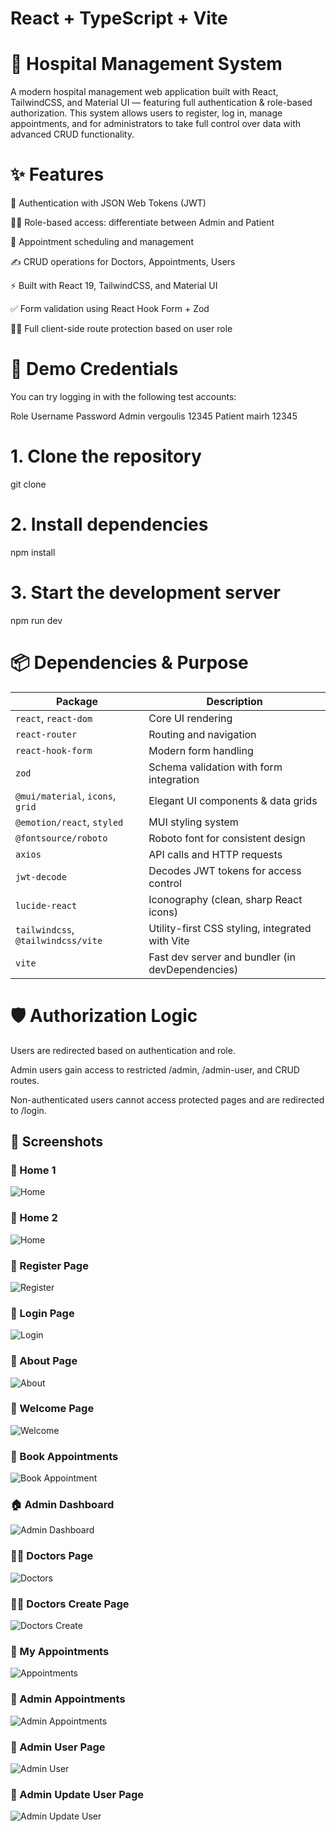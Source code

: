 # React + TypeScript + Vite

# 🏥 Hospital Management System
A modern hospital management web application built with React, TailwindCSS, and Material UI — featuring full authentication & role-based authorization. This system allows users to register, log in, manage appointments, and for administrators to take full control over data with advanced CRUD functionality.


# ✨ Features
🔐 Authentication with JSON Web Tokens (JWT)

🧑‍⚕️ Role-based access: differentiate between Admin and Patient

📅 Appointment scheduling and management

✍️ CRUD operations for Doctors, Appointments, Users

⚡ Built with React 19, TailwindCSS, and Material UI

✅ Form validation using React Hook Form + Zod

👮‍♂️ Full client-side route protection based on user role

# 🧪 Demo Credentials
You can try logging in with the following test accounts:

Role	Username	Password
Admin	vergoulis	12345
Patient	mairh	12345


# 1. Clone the repository
git clone 

# 2. Install dependencies
npm install

# 3. Start the development server
npm run dev


# 📦 Dependencies & Purpose

| Package                           | Description                                         |
|-----------------------------------|-----------------------------------------------------|
| `react`, `react-dom`              | Core UI rendering                                   |
| `react-router`                    | Routing and navigation                              |
| `react-hook-form`                 | Modern form handling                                |
| `zod`                             | Schema validation with form integration             |
| `@mui/material`, `icons`, `grid` | Elegant UI components & data grids                  |
| `@emotion/react`, `styled`       | MUI styling system                                  |
| `@fontsource/roboto`             | Roboto font for consistent design                   |
| `axios`                           | API calls and HTTP requests                         |
| `jwt-decode`                      | Decodes JWT tokens for access control               |
| `lucide-react`                    | Iconography (clean, sharp React icons)              |
| `tailwindcss`, `@tailwindcss/vite`| Utility-first CSS styling, integrated with Vite     |
| `vite`                            | Fast dev server and bundler (in devDependencies)    |


# 🛡️ Authorization Logic
Users are redirected based on authentication and role.

Admin users gain access to restricted /admin, /admin-user, and CRUD routes.

Non-authenticated users cannot access protected pages and are redirected to /login.



## 📸 Screenshots

### 🔐 Home 1
![Home](public/screenshots/home-1.png)

### 🔐 Home 2
![Home](public/screenshots/home-2.png)

### 🔐 Register Page
![Register](public/screenshots/register.png)

### 🔐 Login Page
![Login](public/screenshots/login.png)

### 🔐 About Page
![About](public/screenshots/about.png)

### 🔐 Welcome Page
![Welcome](public/screenshots/welcome.png)

### 📅 Book Appointments
![Book Appointment](public/screenshots/bookAppointment.png)

### 🏠 Admin Dashboard
![Admin Dashboard](public/screenshots/adminDashboard.png)

### 🧑‍⚕️ Doctors Page
![Doctors](public/screenshots/adminDoctors.png)

### 🧑‍⚕️ Doctors Create Page
![Doctors Create](public/screenshots/createDoctor.png)

### 📅 My Appointments
![Appointments](public/screenshots/myAppointments.png)

### 📅 Admin Appointments
![Admin Appointments](public/screenshots/adminAppointments.png)

### 🧑 Admin User Page
![Admin User](public/screenshots/adminUsers.png)

### 🧑 Admin Update User Page
![Admin Update User](public/screenshots/updateUser.png)
